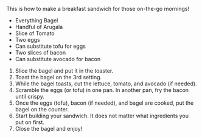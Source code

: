<?xml version="1.0" encoding="utf-8"?><?workdir /Users/nicolekurka/Documents/Tech Editing & Style/Creating User Documentation/bfast/bfast/temp/pdf?><?workdir-uri file:/Users/nicolekurka/Documents/Tech%20Editing%20&%20Style/Creating%20User%20Documentation/bfast/bfast/temp/pdf/?><?path2project?><?path2project-uri ./?><topic xmlns:ditaarch="http://dita.oasis-open.org/architecture/2005/" xmlns:dita-ot="http://dita-ot.sourceforge.net/ns/201007/dita-ot" class="- topic/topic " ditaarch:DITAArchVersion="1.2" domains="(topic hi-d) (topic ut-d) (topic indexing-d) (topic hazard-d) (topic abbrev-d) (topic pr-d) (topic sw-d) (topic ui-d)" id="recipe_1" xtrf="file:/Users/nicolekurka/Documents/Tech%20Editing%20&amp;%20Style/Creating%20User%20Documentation/bfast/bfast/recipe1-bagel.md" xtrc="topic:1;125:-1"><title class="- topic/title " xtrf="file:/Users/nicolekurka/Documents/Tech%20Editing%20&amp;%20Style/Creating%20User%20Documentation/bfast/bfast/recipe1-bagel.md" xtrc="title:1;125:-1">Recipe 1</title><body class="- topic/body " xtrf="file:/Users/nicolekurka/Documents/Tech%20Editing%20&amp;%20Style/Creating%20User%20Documentation/bfast/bfast/recipe1-bagel.md" xtrc="body:1;125:-1"/><topic class="- topic/topic " ditaarch:DITAArchVersion="1.2" domains="(topic hi-d) (topic ut-d) (topic indexing-d) (topic hazard-d) (topic abbrev-d) (topic pr-d) (topic sw-d) (topic ui-d)" id="breakfast_sandwich" xtrf="file:/Users/nicolekurka/Documents/Tech%20Editing%20&amp;%20Style/Creating%20User%20Documentation/bfast/bfast/recipe1-bagel.md" xtrc="topic:2;125:-1"><title class="- topic/title " xtrf="file:/Users/nicolekurka/Documents/Tech%20Editing%20&amp;%20Style/Creating%20User%20Documentation/bfast/bfast/recipe1-bagel.md" xtrc="title:2;125:-1">Breakfast Sandwich</title><body class="- topic/body " xtrf="file:/Users/nicolekurka/Documents/Tech%20Editing%20&amp;%20Style/Creating%20User%20Documentation/bfast/bfast/recipe1-bagel.md" xtrc="body:2;125:-1"><p class="- topic/p " xtrf="file:/Users/nicolekurka/Documents/Tech%20Editing%20&amp;%20Style/Creating%20User%20Documentation/bfast/bfast/recipe1-bagel.md" xtrc="p:1;125:-1">This is how to make a breakfast sandwich for those on-the-go mornings!</p></body><topic class="- topic/topic " ditaarch:DITAArchVersion="1.2" domains="(topic hi-d) (topic ut-d) (topic indexing-d) (topic hazard-d) (topic abbrev-d) (topic pr-d) (topic sw-d) (topic ui-d)" id="ingredients" xtrf="file:/Users/nicolekurka/Documents/Tech%20Editing%20&amp;%20Style/Creating%20User%20Documentation/bfast/bfast/recipe1-bagel.md" xtrc="topic:3;125:-1"><title class="- topic/title " xtrf="file:/Users/nicolekurka/Documents/Tech%20Editing%20&amp;%20Style/Creating%20User%20Documentation/bfast/bfast/recipe1-bagel.md" xtrc="title:3;125:-1">Ingredients</title><body class="- topic/body " xtrf="file:/Users/nicolekurka/Documents/Tech%20Editing%20&amp;%20Style/Creating%20User%20Documentation/bfast/bfast/recipe1-bagel.md" xtrc="body:3;125:-1"><ul class="- topic/ul " xtrf="file:/Users/nicolekurka/Documents/Tech%20Editing%20&amp;%20Style/Creating%20User%20Documentation/bfast/bfast/recipe1-bagel.md" xtrc="ul:1;125:-1"><li class="- topic/li " xtrf="file:/Users/nicolekurka/Documents/Tech%20Editing%20&amp;%20Style/Creating%20User%20Documentation/bfast/bfast/recipe1-bagel.md" xtrc="li:1;125:-1">Everything Bagel</li><li class="- topic/li " xtrf="file:/Users/nicolekurka/Documents/Tech%20Editing%20&amp;%20Style/Creating%20User%20Documentation/bfast/bfast/recipe1-bagel.md" xtrc="li:2;125:-1">Handful of Arugala</li><li class="- topic/li " xtrf="file:/Users/nicolekurka/Documents/Tech%20Editing%20&amp;%20Style/Creating%20User%20Documentation/bfast/bfast/recipe1-bagel.md" xtrc="li:3;125:-1">Slice of Tomato</li><li class="- topic/li " xtrf="file:/Users/nicolekurka/Documents/Tech%20Editing%20&amp;%20Style/Creating%20User%20Documentation/bfast/bfast/recipe1-bagel.md" xtrc="li:4;125:-1">Two eggs</li><li class="- topic/li " xtrf="file:/Users/nicolekurka/Documents/Tech%20Editing%20&amp;%20Style/Creating%20User%20Documentation/bfast/bfast/recipe1-bagel.md" xtrc="li:5;125:-1">Can substitute tofu for eggs</li><li class="- topic/li " xtrf="file:/Users/nicolekurka/Documents/Tech%20Editing%20&amp;%20Style/Creating%20User%20Documentation/bfast/bfast/recipe1-bagel.md" xtrc="li:6;125:-1">Two slices of bacon</li><li class="- topic/li " xtrf="file:/Users/nicolekurka/Documents/Tech%20Editing%20&amp;%20Style/Creating%20User%20Documentation/bfast/bfast/recipe1-bagel.md" xtrc="li:7;125:-1">Can substitute avocado for bacon</li></ul></body></topic><topic class="- topic/topic " ditaarch:DITAArchVersion="1.2" domains="(topic hi-d) (topic ut-d) (topic indexing-d) (topic hazard-d) (topic abbrev-d) (topic pr-d) (topic sw-d) (topic ui-d)" id="instructions" xtrf="file:/Users/nicolekurka/Documents/Tech%20Editing%20&amp;%20Style/Creating%20User%20Documentation/bfast/bfast/recipe1-bagel.md" xtrc="topic:4;125:-1"><title class="- topic/title " xtrf="file:/Users/nicolekurka/Documents/Tech%20Editing%20&amp;%20Style/Creating%20User%20Documentation/bfast/bfast/recipe1-bagel.md" xtrc="title:4;125:-1">Instructions</title><body class="- topic/body " xtrf="file:/Users/nicolekurka/Documents/Tech%20Editing%20&amp;%20Style/Creating%20User%20Documentation/bfast/bfast/recipe1-bagel.md" xtrc="body:4;125:-1"><ol class="- topic/ol " xtrf="file:/Users/nicolekurka/Documents/Tech%20Editing%20&amp;%20Style/Creating%20User%20Documentation/bfast/bfast/recipe1-bagel.md" xtrc="ol:1;125:-1"><li class="- topic/li " xtrf="file:/Users/nicolekurka/Documents/Tech%20Editing%20&amp;%20Style/Creating%20User%20Documentation/bfast/bfast/recipe1-bagel.md" xtrc="li:8;125:-1">Slice the bagel and put it in the toaster.</li><li class="- topic/li " xtrf="file:/Users/nicolekurka/Documents/Tech%20Editing%20&amp;%20Style/Creating%20User%20Documentation/bfast/bfast/recipe1-bagel.md" xtrc="li:9;125:-1">Toast the bagel on the 3rd setting.</li><li class="- topic/li " xtrf="file:/Users/nicolekurka/Documents/Tech%20Editing%20&amp;%20Style/Creating%20User%20Documentation/bfast/bfast/recipe1-bagel.md" xtrc="li:10;125:-1">While the bagel toasts, cut the lettuce, tomato, and avocado (if needed).</li><li class="- topic/li " xtrf="file:/Users/nicolekurka/Documents/Tech%20Editing%20&amp;%20Style/Creating%20User%20Documentation/bfast/bfast/recipe1-bagel.md" xtrc="li:11;125:-1">Scramble the eggs (or tofu) in one pan. In another pan, fry the bacon until crispy.</li><li class="- topic/li " xtrf="file:/Users/nicolekurka/Documents/Tech%20Editing%20&amp;%20Style/Creating%20User%20Documentation/bfast/bfast/recipe1-bagel.md" xtrc="li:12;125:-1">Once the eggs (tofu), bacon (if needed), and bagel are cooked, put the bagel on the counter.</li><li class="- topic/li " xtrf="file:/Users/nicolekurka/Documents/Tech%20Editing%20&amp;%20Style/Creating%20User%20Documentation/bfast/bfast/recipe1-bagel.md" xtrc="li:13;125:-1">Start building your sandwich. It does not matter what ingredients you put on first.</li><li class="- topic/li " xtrf="file:/Users/nicolekurka/Documents/Tech%20Editing%20&amp;%20Style/Creating%20User%20Documentation/bfast/bfast/recipe1-bagel.md" xtrc="li:14;125:-1">Close the bagel and enjoy!</li></ol></body></topic></topic></topic>
